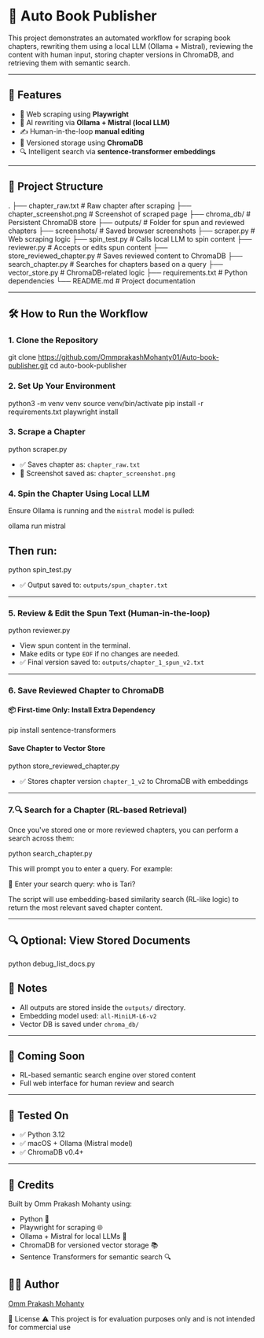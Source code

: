 # 📘 Auto Book Publisher

This project demonstrates an automated workflow for scraping book chapters, rewriting them using a local LLM (Ollama + Mistral), reviewing the content with human input, storing chapter versions in ChromaDB, and retrieving them with semantic search.

---

## 🚀 Features

* 🔸 Web scraping using **Playwright**
* 🧠 AI rewriting via **Ollama + Mistral (local LLM)**
* ✍️ Human-in-the-loop **manual editing**
* 📂 Versioned storage using **ChromaDB**
* 🔍 Intelligent search via **sentence-transformer embeddings**

---

## 📁 Project Structure
.
├── chapter_raw.txt               # Raw chapter after scraping
├── chapter_screenshot.png       # Screenshot of scraped page
├── chroma_db/                   # Persistent ChromaDB store
├── outputs/                     # Folder for spun and reviewed chapters
├── screenshots/                 # Saved browser screenshots
├── scraper.py                   # Web scraping logic
├── spin_test.py                 # Calls local LLM to spin content
├── reviewer.py                  # Accepts or edits spun content
├── store_reviewed_chapter.py   # Saves reviewed content to ChromaDB
├── search_chapter.py           # Searches for chapters based on a query
├── vector_store.py             # ChromaDB-related logic
├── requirements.txt            # Python dependencies
└── README.md                   # Project documentation

---

## 🛠️ How to Run the Workflow

### 1. Clone the Repository

git clone https://github.com/OmmprakashMohanty01/Auto-book-publisher.git
cd auto-book-publisher

### 2. Set Up Your Environment

python3 -m venv venv
source venv/bin/activate
pip install -r requirements.txt
playwright install

### 3. Scrape a Chapter

python scraper.py

* ✅ Saves chapter as: `chapter_raw.txt`
* 📸 Screenshot saved as: `chapter_screenshot.png`

### 4. Spin the Chapter Using Local LLM

Ensure Ollama is running and the `mistral` model is pulled:

ollama run mistral

## Then run:

python spin_test.py

* ✅ Output saved to: `outputs/spun_chapter.txt`

---

### 5. Review & Edit the Spun Text (Human-in-the-loop)

python reviewer.py

* View spun content in the terminal.
* Make edits or type `EOF` if no changes are needed.
* ✅ Final version saved to: `outputs/chapter_1_spun_v2.txt`

---

### 6. Save Reviewed Chapter to ChromaDB

#### 📦 First-time Only: Install Extra Dependency

pip install sentence-transformers

#### Save Chapter to Vector Store

python store_reviewed_chapter.py

* ✅ Stores chapter version `chapter_1_v2` to ChromaDB with embeddings

---

### 7.🔍 Search for a Chapter (RL-based Retrieval)

Once you've stored one or more reviewed chapters, you can perform a search across them:

python search_chapter.py

This will prompt you to enter a query. For example:

🔎 Enter your search query: who is Tari?

The script will use embedding-based similarity search (RL-like logic) to return the most relevant saved chapter content.

---
## 🔍 Optional: View Stored Documents

python debug_list_docs.py

## 📌 Notes

* All outputs are stored inside the `outputs/` directory.
* Embedding model used: `all-MiniLM-L6-v2`
* Vector DB is saved under `chroma_db/`

---

## 🔮 Coming Soon

* RL-based semantic search engine over stored content
* Full web interface for human review and search

---

## 🧪 Tested On

* ✅ Python 3.12
* ✅ macOS + Ollama (Mistral model)
* ✅ ChromaDB v0.4+

---
## 🧠 Credits

Built by Omm Prakash Mohanty using:

* Python 🐍
* Playwright for scraping 🌐
* Ollama + Mistral for local LLMs 🤖
* ChromaDB for versioned vector storage 📚
* Sentence Transformers for semantic search 🔍

## 👨‍💼 Author

[Omm Prakash Mohanty](https://github.com/OmmprakashMohanty01)


📄 License
⚠️ This project is for evaluation purposes only and is not intended for commercial use